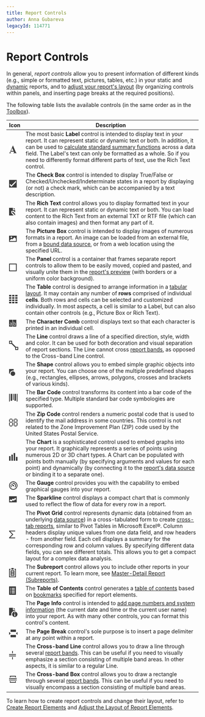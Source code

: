 ```yaml
---
title: Report Controls
author: Anna Gubareva
legacyId: 114771
---
```

# Report Controls
In general, _report controls_ allow you to present information of different kinds (e.g., simple or formatted text, pictures, tables, etc.) in your static and [dynamic](../creating-reports/providing-data/bind-report-controls-to-data.md) reports, and to [adjust your report's layout](../creating-reports/basic-operations/adjust-the-layout-of-report-elements.md) (by organizing controls within panels, and inserting page breaks at the required positions).

The following table lists the available controls (in the same order as in the [Toolbox](../interface-elements/toolbox.md)).

| Icon | Description |
|---|---|
| ![web-designer-toolbox-label](../../../images/img24560.png) | The most basic **Label** control is intended to display text in your report. It can represent static or dynamic text or both. In addition, it can be used to [calculate standard summary functions](../creating-reports/shaping-data/calculating-summaries.md) across a data field. The Label's text can only be formatted as a whole. So if you need to differently format different parts of text, use the Rich Text control. |
| ![web-designer-toolbox-checkbox](../../../images/img24565.png) | The **Check Box** control is intended to display True/False or Checked/Unchecked/Indeterminate states in a report by displaying (or not) a check mark, which can be accompanied by a text description. |
| ![web-designer-toolbox-rich-text](../../../images/img24561.png) | The **Rich Text** control allows you to display formatted text in your report. It can represent static or dynamic text or both. You can load content to the Rich Text from an external TXT or RTF file (which can also contain images) and then format any part of it. |
| ![web-designer-toolbox-picture-box](../../../images/img24567.png) | The **Picture Box** control is intended to display images of numerous formats in a report. An image can be loaded from an external file, from a [bound data source](../creating-reports/providing-data/bind-a-report-to-data.md), or from a web location using the specified URL. |
| ![web-designer-toolbox-panel](../../../images/img24562.png) | The **Panel** control is a container that frames separate report controls to allow them to be easily moved, copied and pasted, and visually unite them in the [report's preview](../document-preview.md) (with borders or a uniform color background). |
| ![web-designer-toolbox-table](../../../images/img24568.png) | The **Table** control is designed to arrange information in a [tabular layout](../report-types/table-report.md). It may contain any number of **rows** comprised of individual **cells**. Both rows and cells can be selected and customized individually. In most aspects, a cell is similar to a Label, but can also contain other controls (e.g., Picture Box or Rich Text). |
| ![web-designer-toolbox-cellular-label](../../../images/img125221.png) | The **Character Comb** control displays text so that each character is printed in an individual cell. |
| ![web-designer-toolbox-line](../../../images/img24569.png) | The **Line** control draws a line of a specified direction, style, width and color. It can be used for both decoration and visual separation of report sections. The Line cannot cross [report bands](report-bands.md), as opposed to the Cross-band Line control. |
| ![web-designer-toolbox-shape](../../../images/img24570.png) | The **Shape** control allows you to embed simple graphic objects into your report. You can choose one of the multiple predefined shapes (e.g., rectangles, ellipses, arrows, polygons, crosses and brackets of various kinds). |
| ![web-designer-toolbox-barcode](../../../images/img24571.png) | The **Bar Code** control transforms its content into a bar code of the specified type. Multiple standard bar code symbologies are supported. |
| ![web-designer-toolbox-zipcode](../../../images/img24572.png) | The **Zip Code** control renders a numeric postal code that is used to identify the mail address in some countries. This control is not related to the Zone Improvement Plan (ZIP) code used by the United States Postal Service. |
| ![web-designer-toolbox-chart](../../../images/img24566.png) | The **Chart** is a sophisticated control used to embed graphs into your report. It graphically represents a series of points using numerous 2D or 3D chart types. A Chart can be populated with points both manually (by specifying arguments and values for each point) and dynamically (by connecting it to the [report's data source](../creating-reports/providing-data/bind-a-report-to-data.md) or binding it to a separate one). |
| ![web-designer-toolbox-gauge](../../../images/img24573.png) | The **Gauge** control provides you with the capability to embed graphical gauges into your report. |
| ![web-designer-toolbox-sparkline](../../../images/img24563.png) | The **Sparkline** control displays a compact chart that is commonly used to reflect the flow of data for every row in a report. |
| ![web-designer-toolbox-pivotgrid](../../../images/img24564.png) | The **Pivot Grid** control represents dynamic data (obtained from an underlying [data source](../creating-reports/providing-data/bind-a-report-to-data.md)) in a cross-tabulated form to create [cross-tab reports](../report-types/cross-tab-report.md), similar to Pivot Tables in Microsoft Excel&#174;. Column headers display unique values from one data field, and row headers - from another field. Each cell displays a summary for the corresponding row and column values. By specifying different data fields, you can see different totals. This allows you to get a compact layout for a complex data analysis. |
| ![eud-report-controls-subreport](../../../images/img120205.png) | The **Subreport** control allows you to include other reports in your current report. To learn more, see [Master-Detail Report (Subreports)](../report-types/master-detail-report-(subreports).md). |
| ![WebReportDesigner_Toolbox_TableOfContent](../../../images/img122905.png) | The **Table of Contents** control generates a [table of contents](../creating-reports/report-navigation-and-interactivity/create-a-table-of-contents.md) based on [bookmarks](../creating-reports/report-navigation-and-interactivity/create-a-document-map-with-bookmarks.md) specified for report elements. |
| ![web-designer-toolbox-page-info](../../../images/img24574.png) | The **Page Info** control is intended to [add page numbers and system information](../creating-reports/add-details-about-a-report/add-page-numbers-and-system-information-to-a-report.md) (the current date and time or the current user name) into your report. As with many other controls, you can format this control's content. |
| ![RD_ControlIcon_PageBreak](../../../images/img24575.png) | The **Page Break** control's sole purpose is to insert a page delimiter at any point within a report. |
| ![RD_ControlIcon_CrossBandLine](../../../images/img24576.png) | The **Cross-band Line** control allows you to draw a line through several [report bands](report-bands.md). This can be useful if you need to visually emphasize a section consisting of multiple band areas. In other aspects, it is similar to a regular Line. |
| ![RD_ControlIcon_CrossBandBox](../../../images/img24577.png) | The **Cross-band Box** control allows you to draw a rectangle through several [report bands](report-bands.md). This can be useful if you need to visually encompass a section consisting of multiple band areas. |

To learn how to create report controls and change their layout, refer to [Create Report Elements](../creating-reports/basic-operations/create-report-elements.md) and [Adjust the Layout of Report Elements](../creating-reports/basic-operations/adjust-the-layout-of-report-elements.md).